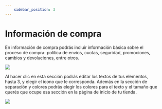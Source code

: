 ```yaml
---
    sidebar_position: 3
---
```


# Información de compra

En información de compra podrás incluir información básica sobre el proceso de compra: política de envíos, cuotas, seguridad, promociones, cambios y devoluciones, entre otros.

![](/Fotos/Diseno/ConfiguracionAvanzada/informacion-compra1.png)

Al hacer clic en esta sección podrás editar los textos de tus elementos, hasta 3, y elegir el icono que le corresponda. Además en la sección de separación y colores podrás elegir los colores para el texto y el tamaño que querés que ocupe esa sección en la página de inicio de tu tienda.

![](/Fotos/Diseno/ConfiguracionAvanzada/informacion-compra2.png)
